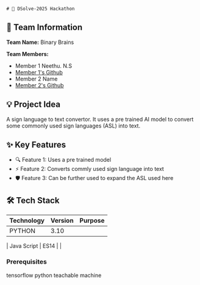     # 🚀 DSolve-2025 Hackathon

## 👥 Team Information
**Team Name:** Binary Brains

**Team Members:**
- Member 1 Neethu. N.S
- [Member 1's Github ](https://github.com/Neethu-N-S) 
- Member 2 Name
- [Member 2's Github](https://github.com/Neharoseprince) 

## 💡 Project Idea
A sign language to text convertor.  It uses a pre trained AI model to convert some commonly used sign languages (ASL) into text.

## ✨ Key Features
- 🔍 Feature 1: Uses a pre trained model
- ⚡ Feature 2: Converts commly used sign language into text
- 🛡️ Feature 3: Can be further used to expand the ASL used here


## 🛠️ Tech Stack
| Technology | Version | Purpose |
|------------|---------|---------|
|PYTHON     | 3.10  |         |

| Java Script    | ES14  |         |


### Prerequisites
tensorflow
python
teachable machine



